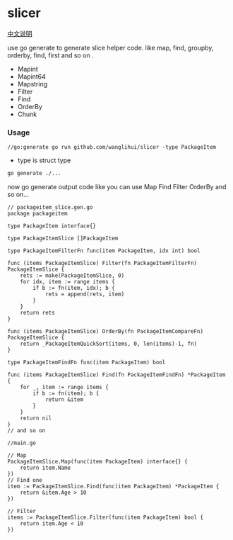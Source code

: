 # slicer

[中文说明](./README_CN.md)

use go generate to generate slice helper code. like map, find, groupby, orderby, find, first and so on .

- Mapint
- Mapint64
- Mapstring
- Filter
- Find
- OrderBy
- Chunk

### Usage

```golang
//go:generate go run github.com/wanglihui/slicer -type PackageItem
```
- type is struct type

```bash
go generate ./...
```

now go generate output code like 
you can use Map Find Filter OrderBy and so on...

```golang
// packageitem_slice.gen.go
package packageitem

type PackageItem interface{}

type PackageItemSlice []PackageItem

type PackageItemFilterFn func(item PackageItem, idx int) bool

func (items PackageItemSlice) Filter(fn PackageItemFilterFn) PackageItemSlice {
	rets := make(PackageItemSlice, 0)
	for idx, item := range items {
		if b := fn(item, idx); b {
			rets = append(rets, item)
		}
	}
	return rets
}

func (items PackageItemSlice) OrderBy(fn PackageItemCompareFn) PackageItemSlice {
	return _PackageItemQuickSort(items, 0, len(items)-1, fn)
}

type PackageItemFindFn func(item PackageItem) bool

func (items PackageItemSlice) Find(fn PackageItemFindFn) *PackageItem {
	for _, item := range items {
		if b := fn(item); b {
			return &item
		}
	}
	return nil
}
// and so on

```

```golang
//main.go

// Map
PackageItemSlice.Map(func(item PackageItem) interface{} {
    return item.Name
})
// Find one
item := PackageItemSlice.Find(func(item PackageItem) *PackageItem {
    return &item.Age > 10
})

// Filter
items := PackageItemSlice.Filter(func(item PackageItem) bool {
    return item.Age < 10
})
```